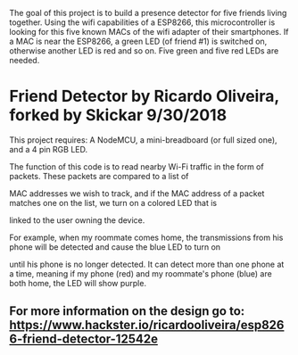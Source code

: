 The goal of this project is to build a presence detector for five friends living together. Using the wifi capabilities of a ESP8266,
this microcontroller is looking for this five known MACs of the wifi adapter of their smartphones. If a MAC is near the ESP8266, 
a green LED (of friend #1) is switched on, otherwise another LED is red and so on. Five green and five red LEDs are needed.







# Friend Detector by Ricardo Oliveira, forked by Skickar 9/30/2018

This project requires: A NodeMCU, a mini-breadboard (or full sized one), and a 4 pin RGB LED. 

 The function of this code is to read nearby Wi-Fi traffic in the form of packets. These packets are compared to a list of 
 
 MAC addresses we wish to track, and if the MAC address of a packet matches one on the list, we turn on a colored LED that is 
 
 linked to the user owning the device. 

 For example, when my roommate comes home, the	transmissions from his phone will be detected and cause the blue LED to turn on 
 
 until his phone is no longer detected. It can detect more than one phone at a time, meaning if my phone (red) and my roommate's phone (blue) are both home, the LED will show purple. 

## For more information on the design go to: https://www.hackster.io/ricardooliveira/esp8266-friend-detector-12542e

